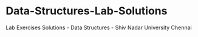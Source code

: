 # Data-Structures-Lab-Solutions
Lab Exercises Solutions - Data Structures - Shiv Nadar University Chennai

